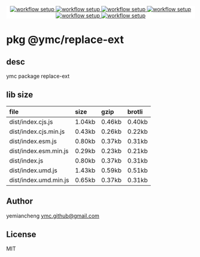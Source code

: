 <p align="center" style="background:white;">
<!-- github workflow stat:s -->
<!-- one line and center  -->
  <a href="https://github.com/YMC-GitHub">
    <img alt="workflow setup" src="https://img.shields.io/static/v1?label=pkg&message=done&color=ff69b4&style=flat-square" />
  </a>
  <a href="https://github.com/YMC-GitHub">
    <img alt="workflow setup" src="https://img.shields.io/static/v1?label=cod&message=done&color=ff69b4&style=flat-square" />
  </a>
    <a href="https://github.com/YMC-GitHub">
    <img alt="workflow setup" src="https://img.shields.io/static/v1?label=dep&message=done&color=ff69b4&style=flat-square" />
  </a>
  <a href="https://github.com/YMC-GitHub">
    <img alt="workflow setup" src="https://img.shields.io/static/v1?label=lin&message=passing&color=ff69b4&style=flat-square" />
  </a>
    <a href="https://github.com/YMC-GitHub">
    <img alt="workflow setup" src="https://img.shields.io/static/v1?label=tes&message=passing&color=ff69b4&style=flat-square" />
  </a>
      <a href="https://github.com/YMC-GitHub">
    <img alt="workflow setup" src="https://img.shields.io/static/v1?label=pro&message=done&color=ff69b4&style=flat-square" />
  </a>


  <!-- https://img.shields.io/badge/<LABEL>-<MESSAGE>-<COLOR> -->
  <!-- https://img.shields.io/static/v1?label=<LABEL>&message=<MESSAGE>&color=<COLOR> -->
<!-- github workflow stat:e -->
</p>

# pkg @ymc/replace-ext

## desc
ymc package replace-ext

## lib size  
file | size | gzip | brotli
:---- | :---- | :---- | :----
dist/index.cjs.js | 1.04kb | 0.46kb | 0.40kb
dist/index.cjs.min.js | 0.43kb | 0.26kb | 0.22kb
dist/index.esm.js | 0.80kb | 0.37kb | 0.31kb
dist/index.esm.min.js | 0.29kb | 0.23kb | 0.21kb
dist/index.js | 0.80kb | 0.37kb | 0.31kb
dist/index.umd.js | 1.43kb | 0.59kb | 0.51kb
dist/index.umd.min.js | 0.65kb | 0.37kb | 0.31kb

## Author
yemiancheng <ymc.github@gmail.com>

## License
MIT